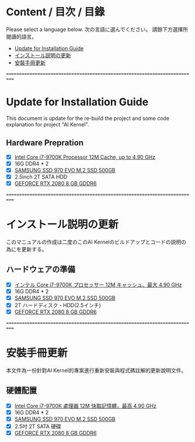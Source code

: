 # Content / 目次 / 目錄

Please select a language below.
次の言語に選んでください。
請餘下方選擇所閱讀的語言。

* [Update for Installation Guide](#Update-for-Installation-Guide)
* [インストール説明の更新](#インストール説明の更新)
* [安裝手冊更新](#安裝手冊更新)

`=========================================================================`

# Update for Installation Guide

This document is update for the re-build the project and some code explanation for project "AI Kernel".

## Hardware Prepration

- [x] [Intel Core i7-9700K Processor 12M Cache, up to 4.90 GHz](https://ark.intel.com/content/www/us/en/ark/products/186604/intel-core-i7-9700k-processor-12m-cache-up-to-4-90-ghz.html)
- [x] 16G DDR4 * 2
- [x] [SAMSUNG SSD 970 EVO M.2 SSD 500GB](https://www.samsung.com/us/computing/memory-storage/solid-state-drives/ssd-970-evo-nvme-m2-500gb-mz-v7e500bw/)
- [x] 2.5inch 2T SATA HDD
- [x] [GEFORCE RTX 2080 8 GB GDDR6](https://www.nvidia.com/en-us/geforce/graphics-cards/rtx-2080/#specs)

`=========================================================================`

# インストール説明の更新

このマニュアルの作成は二度のこのAI Kernelのビルドアップとコードの説明の為にを更新する。

## ハードウェアの準備

- [x] [インテル Core i7-9700K プロセッサー 12M キャッシュ、最大 4.90 GHz](https://ark.intel.com/content/www/jp/ja/ark/products/186604/intel-core-i7-9700k-processor-12m-cache-up-to-4-90-ghz.html)
- [x] 16G DDR4 * 2
- [x] [SAMSUNG SSD 970 EVO M.2 SSD 500GB](https://www.samsung.com/semiconductor/minisite/jp/ssd/consumer/970evo/#ge_semi_anchor_stand2)
- [x] 2T ハードディスク・HDD(2.5インチ)
- [x] [GEFORCE RTX 2080 8 GB GDDR6](https://www.nvidia.com/ja-jp/geforce/graphics-cards/rtx-2080/#specs)

`=========================================================================`

# 安裝手冊更新

本文件為一份針對AI Kernel的專案進行重新安裝與程式碼註解的更新說明文件。

## 硬體配置

- [x] [Intel Core i7-9700K 處理器 12M 快取記憶體，最高 4.90 GHz](https://ark.intel.com/content/www/tw/zh/ark/products/186604/intel-core-i7-9700k-processor-12m-cache-up-to-4-90-ghz.html)
- [x] 16G DDR4 * 2
- [x] [SAMSUNG SSD 970 EVO M.2 SSD 500GB](https://www.samsung.com/tw/memory-storage/970-evo-nvme-m2-ssd/MZ-V7E500BW/)
- [x] 2.5吋 2T SATA 硬碟
- [x] [GEFORCE RTX 2080 8 GB GDDR6](https://www.nvidia.com/zh-tw/geforce/graphics-cards/rtx-2080/#specs)
